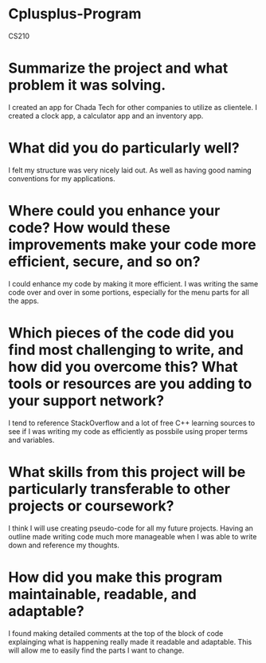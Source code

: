 # Cplusplus-Program
CS210

# Summarize the project and what problem it was solving.
  I created an app for Chada Tech for other companies to utilize as clientele. I created a clock app, a calculator app and an inventory app.
  
# What did you do particularly well?
  I felt my structure was very nicely laid out. As well as having good naming conventions for my applications.
  
# Where could you enhance your code? How would these improvements make your code more efficient, secure, and so on?
  I could enhance my code by making it more efficient. I was writing the same code over and over in some portions, especially for the menu parts for all the apps.
  
# Which pieces of the code did you find most challenging to write, and how did you overcome this? What tools or resources are you adding to your support network?
  I tend to reference StackOverflow and a lot of free C++ learning sources to see if I was writing my code as efficiently as possbile using proper terms and variables.

# What skills from this project will be particularly transferable to other projects or coursework?
  I think I will use creating pseudo-code for all my future projects. Having an outline made writing code much more manageable when I was able to write down and reference my thoughts.

# How did you make this program maintainable, readable, and adaptable?
  I found making detailed comments at the top of the block of code explainging what is happening really made it readable and adaptable. This will allow me to easily find the parts I want to change.
